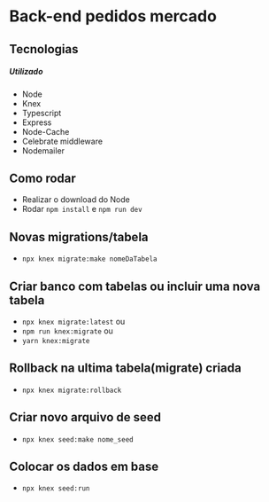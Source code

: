 # Back-end pedidos mercado

## Tecnologias

##### Utilizado

  - Node
  - Knex
  - Typescript
  - Express
  - Node-Cache
  - Celebrate middleware
  - Nodemailer

## Como rodar

- Realizar o download do Node
- Rodar `npm install` e `npm run dev`

## Novas migrations/tabela
- `npx knex migrate:make nomeDaTabela`

## Criar banco com tabelas ou incluir uma nova tabela
- `npx knex migrate:latest` ou
- `npm run knex:migrate` ou
- `yarn knex:migrate`

## Rollback na ultima tabela(migrate) criada
- `npx knex migrate:rollback`

## Criar novo arquivo de seed
- `npx knex seed:make nome_seed`

## Colocar os dados em base
- `npx knex seed:run`